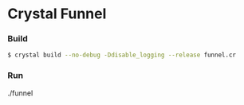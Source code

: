 # Crystal Funnel

### Build

```bash
$ crystal build --no-debug -Ddisable_logging --release funnel.cr
```

### Run
./funnel
